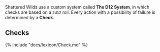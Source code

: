 Shattered Wilds use a custom system called **The D12 System**, in which checks are based on a `2d12` roll. Every action with a possibility of failure is determined by a **Check**.

## Checks

{% include "docs/lexicon/Check.md" %}
